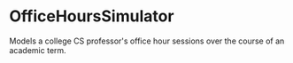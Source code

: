 # OfficeHoursSimulator
 Models a college CS professor's office hour sessions over the course of an academic term.

